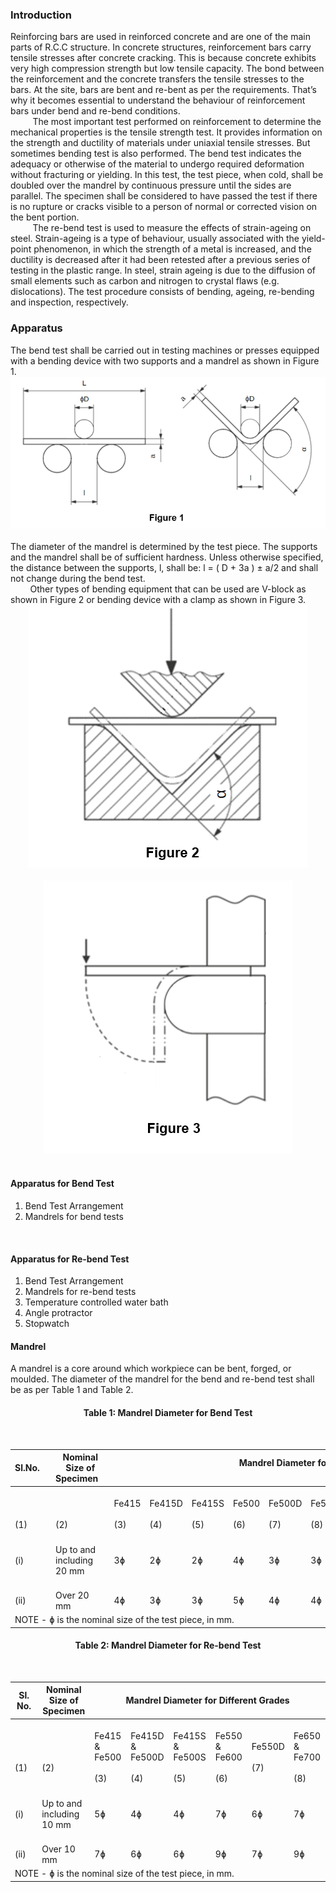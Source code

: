 <h3>Introduction</h3>
Reinforcing bars are used in reinforced concrete and are one of the main parts of R.C.C structure. In concrete structures, reinforcement bars carry tensile stresses after concrete cracking. This is because concrete exhibits very high compression strength but low tensile capacity. The bond between the reinforcement and the concrete transfers the tensile stresses to the bars. At the site, bars are bent and re-bent as per the requirements. That’s why it becomes essential to understand the behaviour of reinforcement bars under bend and re-bend conditions. <br>
&nbsp;&nbsp;&nbsp;&nbsp;&nbsp;&nbsp;&nbsp;&nbsp; The most important test performed on reinforcement to determine the mechanical properties is the tensile strength test. It provides information on the strength and ductility of materials under uniaxial tensile stresses. But sometimes bending test is also performed. The bend test indicates the adequacy or otherwise of the material to undergo required deformation without fracturing or yielding. In this test, the test piece, when cold, shall be doubled over the mandrel by continuous pressure until the sides are parallel. The specimen shall be considered to have passed the test if there is no rupture or cracks visible to a person of normal or corrected vision on the bent portion. 
 <br>
&nbsp;&nbsp;&nbsp;&nbsp;&nbsp;&nbsp;&nbsp;&nbsp; The re-bend test is used to measure the effects of strain-ageing on steel. Strain-ageing is a type of behaviour, usually associated with the yield-point phenomenon, in which the strength of a metal is increased, and the ductility is decreased after it had been retested after a previous series of testing in the plastic range. In steel, strain ageing is due to the diffusion of small elements such as carbon and nitrogen to crystal flaws (e.g. dislocations). The test procedure consists of bending, ageing, re-bending and inspection, respectively.
<br>
<h3>Apparatus</h3>
The bend test shall be carried out in testing machines or presses equipped with a bending device with two supports and a mandrel as shown in Figure 1.
<br>
<div align="center" ><img src="images/img1.png"></div>
<br>
The diameter of the mandrel is determined by the test piece. The supports and the mandrel shall be of sufficient hardness. Unless otherwise specified, the distance between the supports, l, shall be: l = ( D + 3a ) ± a/2 and shall not change during the bend test. 
<br>
&nbsp;&nbsp;&nbsp;&nbsp;&nbsp;&nbsp;&nbsp;&nbsp;Other types of bending equipment that can be used are V-block as shown in Figure 2 or bending device with a clamp as shown in Figure 3.
<br>
<div align="center" ><img src="images/img2.png"></div>
<br>
<div align="center" ><img src="images/img3.png"></div>
<br>
<h4>Apparatus for Bend Test</h4>
<ol>
<li>Bend Test Arrangement</li>
<li>Mandrels for bend tests</li>
</ol>
<br>
<h4>Apparatus for Re-bend Test</h4>
<ol>
<li>Bend Test Arrangement</li>
<li>Mandrels for re-bend tests</li>
<li>Temperature controlled water bath</li>
<li>Angle protractor</li>
<li>Stopwatch</li>
</ol>


<h4>Mandrel</h4>
A mandrel is a core around which workpiece can be bent, forged, or moulded. The diameter of the mandrel for the bend and re-bend test shall be as per Table 1 and Table 2.
<div align="center">
<h4>Table 1: Mandrel Diameter for Bend Test</h4>
<br>
<table>
<thead>
  <tr>
    <th>Sl.No.&nbsp;&nbsp;&nbsp;</th>
    <th>Nominal Size of Specimen&nbsp;&nbsp;&nbsp;</th>
    <th colspan="11">  Mandrel Diameter for Different Grades<br>   <br>    </th>
  </tr>
</thead>
<tbody>
  <tr>
    <td>&nbsp;&nbsp;&nbsp;<br> <br>&nbsp;&nbsp;&nbsp;<br>(1)&nbsp;&nbsp;&nbsp;</td>
    <td>&nbsp;&nbsp;&nbsp;<br> <br>&nbsp;&nbsp;&nbsp;<br>(2)&nbsp;&nbsp;&nbsp;</td>
    <td>&nbsp;&nbsp;&nbsp;<br>Fe415<br>&nbsp;&nbsp;&nbsp;<br>(3)&nbsp;&nbsp;&nbsp;</td>
    <td>&nbsp;&nbsp;&nbsp;<br>Fe415D<br>&nbsp;&nbsp;&nbsp;<br>(4)&nbsp;&nbsp;&nbsp;</td>
    <td>&nbsp;&nbsp;&nbsp;<br>Fe415S<br>&nbsp;&nbsp;&nbsp;<br>(5)&nbsp;&nbsp;&nbsp;</td>
    <td>&nbsp;&nbsp;&nbsp;<br>Fe500<br>&nbsp;&nbsp;&nbsp;<br>(6)&nbsp;&nbsp;&nbsp;</td>
    <td>&nbsp;&nbsp;&nbsp;<br>Fe500D<br>&nbsp;&nbsp;&nbsp;<br>(7)&nbsp;&nbsp;&nbsp;</td>
    <td>&nbsp;&nbsp;&nbsp;<br>Fe500S<br>&nbsp;&nbsp;&nbsp;<br>(8)&nbsp;&nbsp;&nbsp;</td>
    <td>&nbsp;&nbsp;&nbsp;<br>Fe550<br>&nbsp;&nbsp;&nbsp;<br>(9)&nbsp;&nbsp;&nbsp;</td>
    <td>&nbsp;&nbsp;&nbsp;<br>Fe550D<br>&nbsp;&nbsp;&nbsp;<br>(10)&nbsp;&nbsp;&nbsp;</td>
    <td>&nbsp;&nbsp;&nbsp;<br>Fe600<br>&nbsp;&nbsp;&nbsp;<br>(11)&nbsp;&nbsp;&nbsp;</td>
    <td>&nbsp;&nbsp;&nbsp;<br>Fe650<br>&nbsp;&nbsp;&nbsp;<br>(12)&nbsp;&nbsp;&nbsp;</td>
    <td>&nbsp;&nbsp;&nbsp;<br>Fe700<br>&nbsp;&nbsp;&nbsp;<br>(13)&nbsp;&nbsp;&nbsp;</td>
  </tr>
  <tr>
    <td>&nbsp;&nbsp;&nbsp;<br>(i)&nbsp;&nbsp;&nbsp;</td>
    <td>&nbsp;&nbsp;&nbsp;<br>Up to and including 20 mm&nbsp;&nbsp;&nbsp;</td>
    <td>&nbsp;&nbsp;&nbsp;<br>3ɸ&nbsp;&nbsp;&nbsp;</td>
    <td>&nbsp;&nbsp;&nbsp;<br>2ɸ&nbsp;&nbsp;&nbsp;</td>
    <td>&nbsp;&nbsp;&nbsp;<br>2ɸ&nbsp;&nbsp;&nbsp;</td>
    <td>&nbsp;&nbsp;&nbsp;<br>4ɸ&nbsp;&nbsp;&nbsp;</td>
    <td>&nbsp;&nbsp;&nbsp;<br>3ɸ&nbsp;&nbsp;&nbsp;</td>
    <td>&nbsp;&nbsp;&nbsp;<br>3ɸ&nbsp;&nbsp;&nbsp;</td>
    <td>&nbsp;&nbsp;&nbsp;<br>5ɸ&nbsp;&nbsp;&nbsp;</td>
    <td>&nbsp;&nbsp;&nbsp;<br>4ɸ&nbsp;&nbsp;&nbsp;</td>
    <td>&nbsp;&nbsp;&nbsp;<br>5ɸ&nbsp;&nbsp;&nbsp;</td>
    <td>&nbsp;&nbsp;&nbsp;<br>6ɸ&nbsp;&nbsp;&nbsp;</td>
    <td>&nbsp;&nbsp;&nbsp;<br>7ɸ&nbsp;&nbsp;&nbsp;</td>
  </tr>
  <tr>
    <td>&nbsp;&nbsp;&nbsp;<br>(ii)&nbsp;&nbsp;&nbsp;</td>
    <td>&nbsp;&nbsp;&nbsp;<br>Over 20 mm&nbsp;&nbsp;&nbsp;</td>
    <td>&nbsp;&nbsp;&nbsp;<br>4ɸ&nbsp;&nbsp;&nbsp;</td>
    <td>&nbsp;&nbsp;&nbsp;<br>3ɸ&nbsp;&nbsp;&nbsp;</td>
    <td>&nbsp;&nbsp;&nbsp;<br>3ɸ&nbsp;&nbsp;&nbsp;</td>
    <td>&nbsp;&nbsp;&nbsp;<br>5ɸ&nbsp;&nbsp;&nbsp;</td>
    <td>&nbsp;&nbsp;&nbsp;<br>4ɸ&nbsp;&nbsp;&nbsp;</td>
    <td>&nbsp;&nbsp;&nbsp;<br>4ɸ&nbsp;&nbsp;&nbsp;</td>
    <td>&nbsp;&nbsp;&nbsp;<br>6ɸ&nbsp;&nbsp;&nbsp;</td>
    <td>&nbsp;&nbsp;&nbsp;<br>5ɸ&nbsp;&nbsp;&nbsp;</td>
    <td>&nbsp;&nbsp;&nbsp;<br>6ɸ&nbsp;&nbsp;&nbsp;</td>
    <td>&nbsp;&nbsp;&nbsp;<br>7ɸ&nbsp;&nbsp;&nbsp;</td>
    <td>&nbsp;&nbsp;&nbsp;<br>8ɸ&nbsp;&nbsp;&nbsp;</td>
  </tr>
  <tr>
    <td colspan="13">NOTE - ɸ is the nominal size of the test piece, in mm.</td>
  </tr>
</tbody>
</table>
</div>



<div align="center">
<h4>Table 2: Mandrel Diameter for Re-bend Test</h4>
<br>
<table>
<thead>
  <tr>
    <th>   Sl. No.   </th>
    <th>Nominal Size of Specimen   <br></th>
    <th colspan="6">   Mandrel Diameter for Different Grades   </th>
  </tr>
</thead>
<tbody>
  <tr>
    <td>   <br> <br>   <br>(1)   </td>
    <td>&nbsp;&nbsp;&nbsp;<br> <br>&nbsp;&nbsp;&nbsp;<br>(2)&nbsp;&nbsp;&nbsp;</td>
    <td>&nbsp;&nbsp;&nbsp;<br>Fe415 &amp; Fe500<br>&nbsp;&nbsp;&nbsp;<br>(3)&nbsp;&nbsp;&nbsp;</td>
    <td>&nbsp;&nbsp;&nbsp;<br>Fe415D &amp; Fe500D<br>&nbsp;&nbsp;&nbsp;<br>(4)&nbsp;&nbsp;&nbsp;</td>
    <td>&nbsp;&nbsp;&nbsp;<br>Fe415S &amp; Fe500S<br>&nbsp;&nbsp;&nbsp;<br>(5)&nbsp;&nbsp;&nbsp;</td>
    <td>&nbsp;&nbsp;&nbsp;<br>Fe550 &amp; Fe600<br>&nbsp;&nbsp;&nbsp;<br>(6)&nbsp;&nbsp;&nbsp;</td>
    <td>&nbsp;&nbsp;&nbsp;<br>Fe550D<br>&nbsp;&nbsp;&nbsp;<br>(7)&nbsp;&nbsp;&nbsp;</td>
    <td>&nbsp;&nbsp;&nbsp;<br>Fe650 &amp; Fe700<br>&nbsp;&nbsp;&nbsp;<br>(8)&nbsp;&nbsp;&nbsp;</td>
  </tr>
  <tr>
    <td>&nbsp;&nbsp;&nbsp;<br>(i)&nbsp;&nbsp;&nbsp;</td>
    <td>&nbsp;&nbsp;&nbsp;<br>Up to and including 10 mm&nbsp;&nbsp;&nbsp;</td>
    <td>&nbsp;&nbsp;&nbsp;<br>5ɸ&nbsp;&nbsp;&nbsp;</td>
    <td>&nbsp;&nbsp;&nbsp;<br>4ɸ&nbsp;&nbsp;&nbsp;</td>
    <td>&nbsp;&nbsp;&nbsp;<br>4ɸ&nbsp;&nbsp;&nbsp;</td>
    <td>&nbsp;&nbsp;&nbsp;<br>7ɸ&nbsp;&nbsp;&nbsp;</td>
    <td>&nbsp;&nbsp;&nbsp;<br>6ɸ&nbsp;&nbsp;&nbsp;</td>
    <td>&nbsp;&nbsp;&nbsp;<br>7ɸ&nbsp;&nbsp;&nbsp;</td>
  </tr>
  <tr>
    <td>&nbsp;&nbsp;&nbsp;<br>(ii)&nbsp;&nbsp;&nbsp;</td>
    <td>&nbsp;&nbsp;&nbsp;<br>Over 10 mm&nbsp;&nbsp;&nbsp;</td>
    <td>&nbsp;&nbsp;&nbsp;<br>7ɸ&nbsp;&nbsp;&nbsp;</td>
    <td>&nbsp;&nbsp;&nbsp;<br>6ɸ&nbsp;&nbsp;&nbsp;</td>
    <td>&nbsp;&nbsp;&nbsp;<br>6ɸ&nbsp;&nbsp;&nbsp;</td>
    <td>&nbsp;&nbsp;&nbsp;<br>9ɸ&nbsp;&nbsp;&nbsp;</td>
    <td>&nbsp;&nbsp;&nbsp;<br>7ɸ&nbsp;&nbsp;&nbsp;</td>
    <td>&nbsp;&nbsp;&nbsp;<br>9ɸ&nbsp;&nbsp;&nbsp;</td>
  </tr>
  <tr>
    <td colspan="8">NOTE - ɸ is the nominal size of the test piece, in mm.</td>
  </tr>
</tbody>
</table>
</div>



